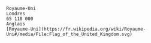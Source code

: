     Royaume-Uni  
    Londres  
    65 110 000  
    Anglais   
    [Royaume-Uni](https://fr.wikipedia.org/wiki/Royaume-Uni#/media/File:Flag_of_the_United_Kingdom.svg)